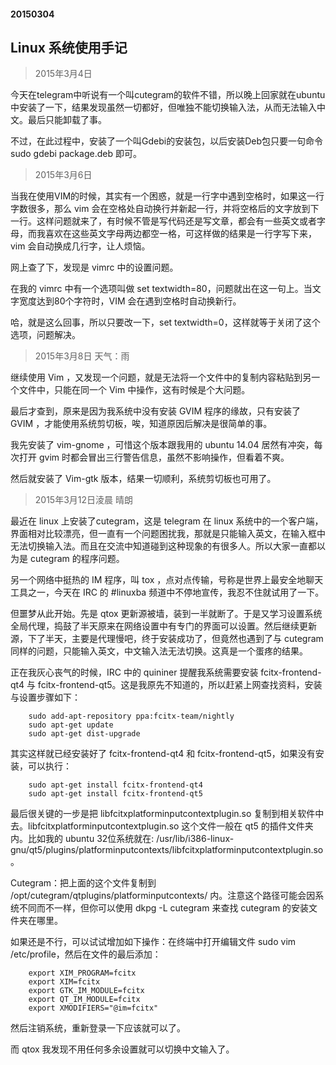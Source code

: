 #### 20150304
## Linux 系统使用手记

> 2015年3月4日

今天在telegram中听说有一个叫cutegram的软件不错，所以晚上回家就在ubuntu中安装了一下，结果发现虽然一切都好，但唯独不能切换输入法，从而无法输入中文。最后只能卸载了事。

不过，在此过程中，安装了一个叫Gdebi的安装包，以后安装Deb包只要一句命令sudo gdebi package.deb 即可。

> 2015年3月6日

当我在使用VIM的时候，其实有一个困惑，就是一行字中遇到空格时，如果这一行字数很多，那么 vim 会在空格处自动换行并新起一行，并将空格后的文字放到下一行。这样问题就来了，有时候不管是写代码还是写文章，都会有一些英文或者字母，而我喜欢在这些英文字母两边都空一格，可这样做的结果是一行字写下来，vim 会自动换成几行字，让人烦恼。

网上查了下，发现是 vimrc 中的设置问题。

在我的 vimrc 中有一个选项叫做 set textwidth=80，问题就出在这一句上。当文字宽度达到80个字符时，VIM 会在遇到空格时自动换新行。

哈，就是这么回事，所以只要改一下，set textwidth=0，这样就等于关闭了这个选项，问题解决。

> 2015年3月8日 
> 天气：雨

继续使用 Vim ，又发现一个问题，就是无法将一个文件中的复制内容粘贴到另一个文件中，只能在同一个 Vim 中操作，这有时候是个大问题。

最后才查到，原来是因为我系统中没有安装 GVIM 程序的缘故，只有安装了 GVIM ，才能使用系统剪切板，唉，知道原因后解决是很简单的事。

我先安装了 vim-gnome ，可惜这个版本跟我用的 ubuntu 14.04 居然有冲突，每次打开 gvim 时都会冒出三行警告信息，虽然不影响操作，但看着不爽。

然后就安装了 Vim-gtk 版本，结果一切顺利，系统剪切板也可用了。

> 2015年3月12日淩晨 
> 晴朗

最近在 linux 上安装了cutegram，这是 telegram 在 linux 系统中的一个客户端，界面相对比较漂亮，但一直有一个问题困扰我，那就是只能输入英文，在输入框中无法切换输入法。而且在交流中知道碰到这种现象的有很多人。所以大家一直都以为是 cutegram 的程序问题。

另一个网络中挺热的 IM 程序，叫 tox ，点对点传输，号称是世界上最安全地聊天工具之一，今天在 IRC 的 #linuxba 频道中不停地宣传，我忍不住就试用了一下。

但噩梦从此开始。先是 qtox 更新源被墙，装到一半就断了。于是又学习设置系统全局代理，捣鼓了半天原来在网络设置中有专门的界面可以设置。然后继续更新源，下了半天，主要是代理慢吧，终于安装成功了，但竟然也遇到了与 cutegram 同样的问题，只能输入英文，中文输入法无法切换。这真是一个蛋疼的结果。

正在我灰心丧气的时候，IRC 中的 quininer 提醒我系统需要安装 fcitx-frontend-qt4 与 fcitx-frontend-qt5。这是我原先不知道的，所以赶紧上网查找资料，安装与设置步骤如下：
        
        sudo add-apt-repository ppa:fcitx-team/nightly
        sudo apt-get update
        sudo apt-get dist-upgrade

其实这样就已经安装好了 fcitx-frontend-qt4 和 fcitx-frontend-qt5，如果没有安装，可以执行：

        sudo apt-get install fcitx-frontend-qt4 
        sudo apt-get install fcitx-frontend-qt5 
        
最后很关键的一步是把 libfcitxplatforminputcontextplugin.so 复制到相关软件中去。libfcitxplatforminputcontextplugin.so 这个文件一般在 qt5 的插件文件夹内。比如我的 ubuntu 32位系统就在: /usr/lib/i386-linux-gnu/qt5/plugins/platforminputcontexts/libfcitxplatforminputcontextplugin.so。

Cutegram：把上面的这个文件复制到 /opt/cutegram/qtplugins/platforminputcontexts/ 内。注意这个路径可能会因系统不同而不一样，但你可以使用 dkpg -L cutegram 来查找 cutegram 的安装文件夹在哪里。

如果还是不行，可以试试增加如下操作：在终端中打开编辑文件 sudo vim /etc/profile，然后在文件的最后添加：

        export XIM_PROGRAM=fcitx
        export XIM=fcitx
        export GTK_IM_MODULE=fcitx
        export QT_IM_MODULE=fcitx
        export XMODIFIERS="@im=fcitx"

然后注销系统，重新登录一下应该就可以了。

而 qtox 我发现不用任何多余设置就可以切换中文输入了。
